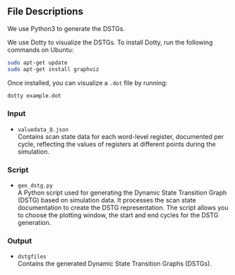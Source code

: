 ## File Descriptions 

We use Python3 to generate the DSTGs.

We use Dotty to visualize the DSTGs. To install Dotty, run the following commands on Ubuntu:

```bash
sudo apt-get update
sudo apt-get install graphviz
```

Once installed, you can visualize a `.dot` file by running:

```bash
dotty example.dot
```

### Input
- `valuedata_Q.json`  
  Contains scan state data for each word-level register, documented per cycle, reflecting the values of registers at different points during the simulation.

### Script

- `gen_dstg.py`  
  A Python script used for generating the Dynamic State Transition Graph (DSTG) based on simulation data. It processes the scan state documentation to create the DSTG representation. The script allows you to choose the plotting window, the start and end cycles for the DSTG generation.


### Output

- `dstgfiles`  
  Contains the generated Dynamic State Transition Graphs (DSTGs).

